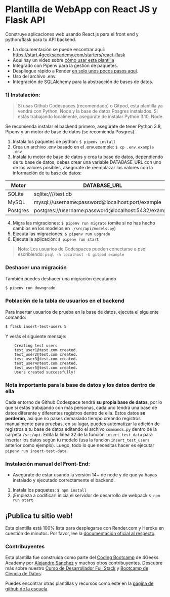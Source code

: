 # Plantilla de WebApp con React JS y Flask API

Construye aplicaciones web usando React.js para el front end y python/flask para tu API backend.

- La documentación se puede encontrar aquí: https://start.4geeksacademy.com/starters/react-flask
- Aquí hay un video sobre [cómo usar esta plantilla](https://www.loom.com/share/f37c6838b3f1496c95111e515e83dd9b)
- Integrado con Pipenv para la gestión de paquetes.
- Despliegue rápido a Render [en solo unos pocos pasos aquí](https://4geeks.com/es/docs/start/despliega-con-render-com).
- Uso del archivo .env.
- Integración de SQLAlchemy para la abstracción de bases de datos.

### 1) Instalación:

> Si usas Github Codespaces (recomendado) o Gitpod, esta plantilla ya vendrá con Python, Node y la base de datos Posgres instalados. Si estás trabajando localmente, asegúrate de instalar Python 3.10, Node.

Se recomienda instalar el backend primero, asegúrate de tener Python 3.8, Pipenv y un motor de base de datos (se recomienda Posgres).

1. Instala los paquetes de python: `$ pipenv install`
2. Crea un archivo .env basado en el .env.example: `$ cp .env.example .env`
3. Instala tu motor de base de datos y crea tu base de datos, dependiendo de tu base de datos, debes crear una variable DATABASE_URL con uno de los valores posibles, asegúrate de reemplazar los valores con la información de tu base de datos:

| Motor     | DATABASE_URL                                        |
| --------- | --------------------------------------------------- |
| SQLite    | sqlite:////test.db                                  |
| MySQL     | mysql://username:password@localhost:port/example    |
| Postgres  | postgres://username:password@localhost:5432/example |

4. Migra las migraciones: `$ pipenv run migrate` (omite si no has hecho cambios en los modelos en `./src/api/models.py`)
5. Ejecuta las migraciones: `$ pipenv run upgrade`
6. Ejecuta la aplicación: `$ pipenv run start`

> Nota: Los usuarios de Codespaces pueden conectarse a psql escribiendo: `psql -h localhost -U gitpod example`

### Deshacer una migración

También puedes deshacer una migración ejecutando

```sh
$ pipenv run downgrade
```

### Población de la tabla de usuarios en el backend

Para insertar usuarios de prueba en la base de datos, ejecuta el siguiente comando:

```sh
$ flask insert-test-users 5
```

Y verás el siguiente mensaje:

```
    Creating test users
    test_user1@test.com created.
    test_user2@test.com created.
    test_user3@test.com created.
    test_user4@test.com created.
    test_user5@test.com created.
    Users created successfully!
```

### **Nota importante para la base de datos y los datos dentro de ella**

Cada entorno de Github Codespace tendrá **su propia base de datos**, por lo que si estás trabajando con más personas, cada uno tendrá una base de datos diferente y diferentes registros dentro de ella. Estos datos **se perderán**, así que no pases demasiado tiempo creando registros manualmente para pruebas, en su lugar, puedes automatizar la adición de registros a tu base de datos editando el archivo ```commands.py``` dentro de la carpeta ```/src/api```. Edita la línea 32 de la función ```insert_test_data``` para insertar los datos según tu modelo (usa la función ```insert_test_users``` anterior como ejemplo). Luego, todo lo que necesitas hacer es ejecutar ```pipenv run insert-test-data```.

### Instalación manual del Front-End:

-   Asegúrate de estar usando la versión 14+ de node y de que ya hayas instalado y ejecutado correctamente el backend.

1. Instala los paquetes: `$ npm install`
2. ¡Empieza a codificar! inicia el servidor de desarrollo de webpack `$ npm run start`

## ¡Publica tu sitio web!

Esta plantilla está 100% lista para desplegarse con Render.com y Heroku en cuestión de minutos. Por favor, lee la [documentación oficial al respecto](https://start.4geeksacademy.com/deploy).

### Contribuyentes

Esta plantilla fue construida como parte del [Coding Bootcamp](https://4geeksacademy.com/us/coding-bootcamp) de 4Geeks Academy por [Alejandro Sanchez](https://twitter.com/alesanchezr) y muchos otros contribuyentes. Descubre más sobre nuestro [Curso de Desarrollador Full Stack](https://4geeksacademy.com/us/coding-bootcamps/part-time-full-stack-developer) y [Bootcamp de Ciencia de Datos](https://4geeksacademy.com/us/coding-bootcamps/datascience-machine-learning).

Puedes encontrar otras plantillas y recursos como este en la [página de github de la escuela](https://github.com/4geeksacademy/).
